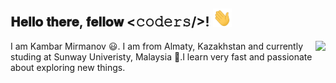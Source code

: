 <h2> 𝐇𝐞𝐥𝐥𝐨 𝐭𝐡𝐞𝐫𝐞, 𝐟𝐞𝐥𝐥𝐨𝐰 <𝚌𝚘𝚍𝚎𝚛𝚜/>! <img src="https://raw.githubusercontent.com/ABSphreak/ABSphreak/master/gifs/Hi.gif" width="30px"></h2>

<img align='right' src='https://i.mycdn.me/i?r=AzEPZsRbOZEKgBhR0XGMT1Rkw2ldWDxzeFO4Eb-ce4Lmo6aKTM5SRkZCeTgDn6uOyic'>

I am Kambar Mirmanov 😃. I am from Almaty, Kazakhstan and currently studing at Sunway Univeristy, Malaysia 🏫.I learn very fast and passionate about exploring new things.
